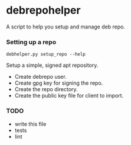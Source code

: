 debrepohelper
=============

A script to help you setup and manage deb repo.

### Setting up a repo
```debhelper.py setup_repo --help```

Setup a simple, signed apt repository.

* Create debrepo user. 
* Create gpg key for signing the repo. 
* Create the repo directory. 
* Create the public key file for client to import.

### TODO
* write this file
* tests
* lint
